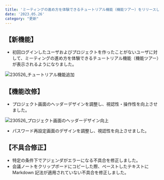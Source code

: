 ```yaml
---
title: 'ミーティングの進め方を体験できるチュートリアル機能（機能ツアー）をリリースしました。その他機能改修、不具合の修正を行いました。'
date: '2023.05.26'
category: "更新"
---
```


## 【新機能】

- 初回ログインしたユーザおよびプロジェクトを作ったことがないユーザに対して、ミーティングの進め方を体験できるチュートリアル機能（機能ツアー）が表示されるようになりました。

![230526_チュートリアル機能追加](https://github.com/uniba/super-good-meetings-portal/assets/92074639/4b48943c-2248-4eb9-801a-7c242482224f)


## 【機能改修】

- プロジェクト画面のヘッダーデザインを調整し、視認性・操作性を向上させました。

![230526_プロジェクト画面のヘッダーデザイン向上](https://github.com/uniba/super-good-meetings-portal/assets/92074639/07f3943e-257c-4972-9eb6-24e429846478)

- パスワード再設定画面のデザインを調整し、視認性を向上させました。

## 【不具合修正】

- 特定の条件下でアジェンダがエラーになる不具合を修正しました。
- 会議ノートをクリップボードにコピーした際、ペーストしたテキストに Markdown 記法が適用されていない不具合を修正しました。
